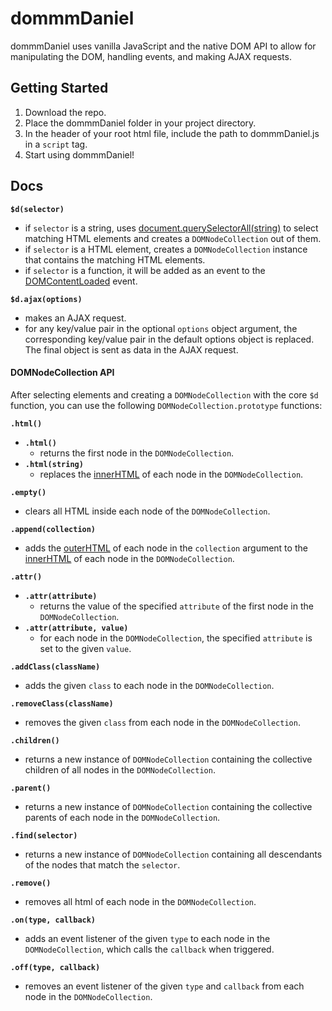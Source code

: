 # dommmDaniel
dommmDaniel uses vanilla JavaScript and the native DOM API to allow for manipulating the DOM, handling events, and making AJAX requests.

## Getting Started
1. Download the repo.
2. Place the dommmDaniel folder in your project directory.
3. In the header of your root html file, include the path to dommmDaniel.js in a `script` tag.
4. Start using dommmDaniel!

## Docs
**`$d(selector)`**
  * if `selector` is a string, uses [document.querySelectorAll(string)](https://developer.mozilla.org/en-US/docs/Web/API/Document/querySelectorAll) to select matching HTML elements and creates a `DOMNodeCollection` out of them.
  * if `selector` is a HTML element, creates a `DOMNodeCollection` instance that contains the matching HTML elements.
  * if `selector` is a function, it will be added as an event to the  [DOMContentLoaded](https://developer.mozilla.org/en-US/docs/Web/Events/DOMContentLoaded) event.

**`$d.ajax(options)`**
  * makes an AJAX request.
  * for any key/value pair in the optional `options` object argument, the corresponding key/value pair in the default options object is replaced. The final object is sent as data in the AJAX request.

#### DOMNodeCollection API
After selecting elements and creating a `DOMNodeCollection` with the core `$d` function, you can use the following `DOMNodeCollection.prototype` functions:

**`.html()`**
  * **`.html()`**
    * returns the first node in the `DOMNodeCollection`.
  * **`.html(string)`**
    * replaces the [innerHTML](https://developer.mozilla.org/en-US/docs/Web/API/Element/innerHTML) of each node in the `DOMNodeCollection`.

**`.empty()`**
  * clears all HTML inside each node of the `DOMNodeCollection`.

**`.append(collection)`**
  * adds the [outerHTML](https://developer.mozilla.org/en-US/docs/Web/API/Element/outerHTML) of each node in the `collection` argument to the [innerHTML](https://developer.mozilla.org/en-US/docs/Web/API/Element/innerHTML) of each node in the `DOMNodeCollection`.

**`.attr()`**
  * **`.attr(attribute)`**
    * returns the value of the specified `attribute` of the first node in the `DOMNodeCollection`.
  * **`.attr(attribute, value)`**
    * for each node in the `DOMNodeCollection`, the specified `attribute` is set to the given `value`.

**`.addClass(className)`**
  * adds the given `class` to each node in the `DOMNodeCollection`.

**`.removeClass(className)`**
  * removes the given `class` from each node in the `DOMNodeCollection`.

**`.children()`**
  * returns a new instance of `DOMNodeCollection` containing the collective children of all nodes in the `DOMNodeCollection`.

**`.parent()`**
  * returns a new instance of `DOMNodeCollection` containing the collective parents of each node in the `DOMNodeCollection`.

**`.find(selector)`**
  * returns a new instance of `DOMNodeCollection` containing all descendants of the nodes that match the `selector`.

**`.remove()`**
  * removes all html of each node in the `DOMNodeCollection`.

**`.on(type, callback)`**
  * adds an event listener of the given `type` to each node in the `DOMNodeCollection`, which calls the `callback` when triggered.

**`.off(type, callback)`**
  * removes an event listener of the given `type` and `callback` from each node in the `DOMNodeCollection`.
